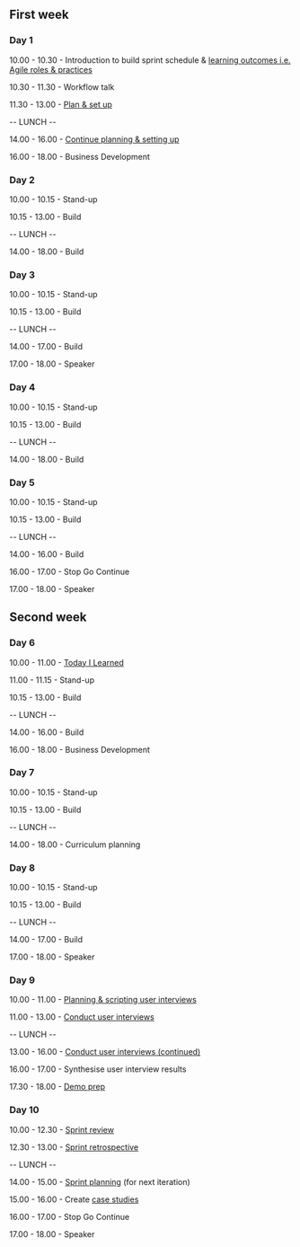 ## First week
### Day 1
10.00 - 10.30 - Introduction to build sprint schedule & [learning outcomes i.e. Agile roles & practices](../learning-outcomes.md)

10.30 - 11.30 - Workflow talk

11.30 - 13.00 - [Plan & set up](./preparing-for-build-sprint.md)

-- LUNCH --

14.00 - 16.00 - [Continue planning & setting up](./preparing-for-build-sprint.md)

16.00 - 18.00 - Business Development

### Day 2
10.00 - 10.15 - Stand-up

10.15 - 13.00 - Build

-- LUNCH --

14.00 - 18.00 - Build

### Day 3
10.00 - 10.15 - Stand-up

10.15 - 13.00 - Build

-- LUNCH --

14.00 - 17.00 - Build

17.00 - 18.00 - Speaker

### Day 4
10.00 - 10.15 - Stand-up

10.15 - 13.00 - Build

-- LUNCH --

14.00 - 18.00 - Build

### Day 5
10.00 - 10.15 - Stand-up

10.15 - 13.00 - Build

-- LUNCH --

14.00 - 16.00 - Build

16.00 - 17.00 - Stop Go Continue

17.00 - 18.00 - Speaker

## Second week
### Day 6
10.00 - 11.00 - [Today I Learned](./today-i-learned.md)

11.00 - 11.15 - Stand-up

10.15 - 13.00 - Build

-- LUNCH --

14.00 - 16.00 - Build

16.00 - 18.00 - Business Development

### Day 7
10.00 - 10.15 - Stand-up

10.15 - 13.00 - Build

-- LUNCH --

14.00 - 18.00 - Curriculum planning

### Day 8
10.00 - 10.15 - Stand-up

10.15 - 13.00 - Build

-- LUNCH --

14.00 - 17.00 - Build

17.00 - 18.00 - Speaker

### Day 9
10.00 - 11.00 - [Planning & scripting user interviews](https://github.com/foundersandcoders/master-reference/blob/master/coursebook/weeks-10-12/user-testing.md#1-planning)

11.00 - 13.00 - [Conduct user interviews](https://github.com/foundersandcoders/master-reference/blob/master/coursebook/weeks-10-12/user-testing.md#3-test-day-pre-test)

-- LUNCH --

13.00 - 16.00 - [Conduct user interviews (continued)](https://github.com/foundersandcoders/master-reference/blob/master/coursebook/weeks-10-12/user-testing.md#3-test-day-pre-test)

16.00 - 17.00 - Synthesise user interview results

17.30 - 18.00 - [Demo prep](https://github.com/dwyl/process-handbook#sprint-demo-prep)

### Day 10
10.00 - 12.30 - [Sprint review](https://github.com/dwyl/process-handbook#the-demo)

12.30 - 13.00 - [Sprint retrospective](https://github.com/dwyl/process-handbook#retrospective)

-- LUNCH --

14.00 - 15.00 - [Sprint planning](https://github.com/dwyl/process-handbook#sprint-planning) (for next iteration)

15.00 - 16.00 - Create [case studies](https://github.com/foundersandcoders/case-studies)

16.00 - 17.00 - Stop Go Continue

17.00 - 18.00 - Speaker
